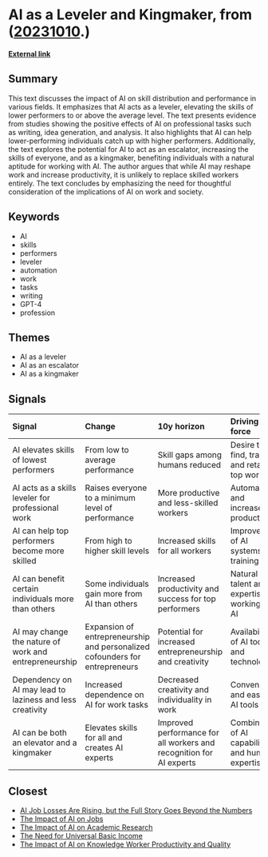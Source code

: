# __AI as a Leveler and Kingmaker__, from ([20231010](https://kghosh.substack.com/p/20231010).)

__[External link](https://www.oneusefulthing.org/p/everyone-is-above-average)__



## Summary

This text discusses the impact of AI on skill distribution and performance in various fields. It emphasizes that AI acts as a leveler, elevating the skills of lower performers to or above the average level. The text presents evidence from studies showing the positive effects of AI on professional tasks such as writing, idea generation, and analysis. It also highlights that AI can help lower-performing individuals catch up with higher performers. Additionally, the text explores the potential for AI to act as an escalator, increasing the skills of everyone, and as a kingmaker, benefiting individuals with a natural aptitude for working with AI. The author argues that while AI may reshape work and increase productivity, it is unlikely to replace skilled workers entirely. The text concludes by emphasizing the need for thoughtful consideration of the implications of AI on work and society.

## Keywords

* AI
* skills
* performers
* leveler
* automation
* work
* tasks
* writing
* GPT-4
* profession

## Themes

* AI as a leveler
* AI as an escalator
* AI as a kingmaker

## Signals

| Signal                                                    | Change                                                                      | 10y horizon                                                         | Driving force                                      |
|:----------------------------------------------------------|:----------------------------------------------------------------------------|:--------------------------------------------------------------------|:---------------------------------------------------|
| AI elevates skills of lowest performers                   | From low to average performance                                             | Skill gaps among humans reduced                                     | Desire to find, train, and retain top workers      |
| AI acts as a skills leveler for professional work         | Raises everyone to a minimum level of performance                           | More productive and less-skilled workers                            | Automation and increased productivity              |
| AI can help top performers become more skilled            | From high to higher skill levels                                            | Increased skills for all workers                                    | Improvement of AI systems and training             |
| AI can benefit certain individuals more than others       | Some individuals gain more from AI than others                              | Increased productivity and success for top performers               | Natural talent and expertise in working with AI    |
| AI may change the nature of work and entrepreneurship     | Expansion of entrepreneurship and personalized cofounders for entrepreneurs | Potential for increased entrepreneurship and creativity             | Availability of AI tools and technology            |
| Dependency on AI may lead to laziness and less creativity | Increased dependence on AI for work tasks                                   | Decreased creativity and individuality in work                      | Convenience and ease of AI tools                   |
| AI can be both an elevator and a kingmaker                | Elevates skills for all and creates AI experts                              | Improved performance for all workers and recognition for AI experts | Combination of AI capabilities and human expertise |

## Closest

* [AI Job Losses Are Rising, but the Full Story Goes Beyond the Numbers](b0e031972e42be984d1309170155800e)
* [The Impact of AI on Jobs](17cff4adea214f71c7a5eed15307b0e7)
* [The Impact of AI on Academic Research](04ea36e5447d3914bd8e463d50f2715f)
* [The Need for Universal Basic Income](550efa34f0d3da2d8dc49d97f98859d9)
* [The Impact of AI on Knowledge Worker Productivity and Quality](c63bd059cb529b72b00ecbdcd2f85268)